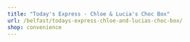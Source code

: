 ```yaml
---
title: "Today's Express - Chloe & Lucia's Choc Box"
url: /belfast/todays-express-chloe-and-lucias-choc-box/
shop: convenience
---
```

